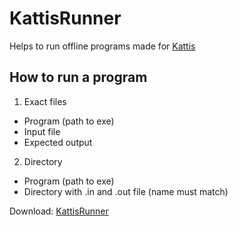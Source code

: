 # KattisRunner

Helps to run offline programs made for [Kattis](https://open.kattis.com/)

## How to run a program

1. Exact files
  * Program (path to exe)
  * Input file
  * Expected output

2. Directory
  * Program (path to exe)
  * Directory with .in and .out file (name must match)

Download: [KattisRunner](https://github.com/marcin-dudek/KattisRunner/releases)
